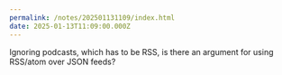 ```yaml
---
permalink: /notes/202501131109/index.html
date: 2025-01-13T11:09:00.000Z
---
```


Ignoring podcasts, which has to be RSS, is there an argument for using RSS/atom over JSON feeds?